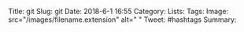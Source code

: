 Title: git
Slug: git
Date: 2018-6-1 16:55
Category: 
Lists:
Tags:
Image: src="/images/filename.extension" alt=" "
Tweet: #hashtags
Summary: